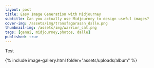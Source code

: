 ```yaml
---
layout: post
title: Easy Image Generation with Midjourney 
subtitle: Can you actually use Midjourney to design useful images?
cover-img: /assets/img/transfagarasan_dalle.png
thumbnail-img: /assets/img/warrior_cat.png
tags: [genai, midjourney,photos, dalle]
published: true
---
```


Test

{% include image-gallery.html folder="assets/uploads/album" %}

